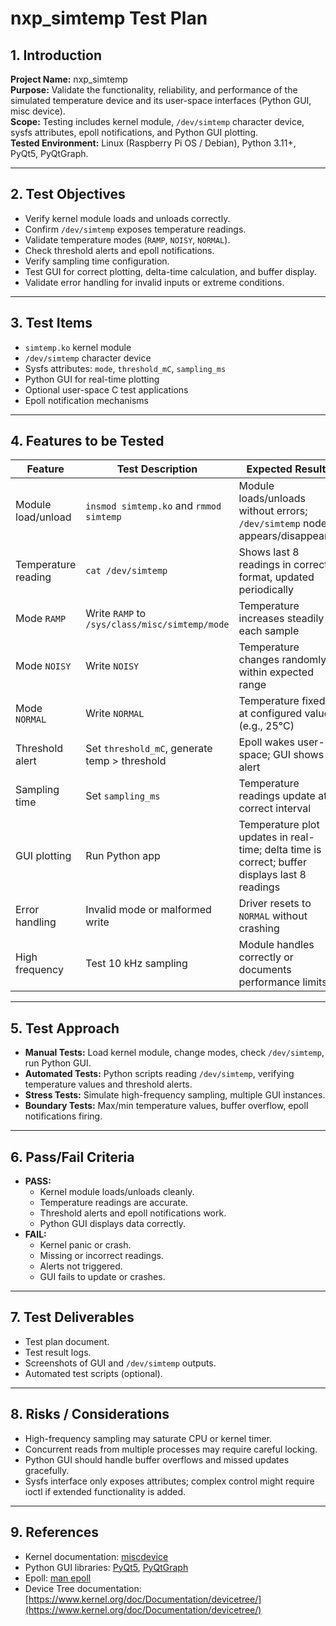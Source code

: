 # nxp_simtemp Test Plan

## 1. Introduction
**Project Name:** nxp_simtemp  
**Purpose:** Validate the functionality, reliability, and performance of the simulated temperature device and its user-space interfaces (Python GUI, misc device).  
**Scope:** Testing includes kernel module, `/dev/simtemp` character device, sysfs attributes, epoll notifications, and Python GUI plotting.  
**Tested Environment:** Linux (Raspberry Pi OS / Debian), Python 3.11+, PyQt5, PyQtGraph.

---

## 2. Test Objectives
- Verify kernel module loads and unloads correctly.
- Confirm `/dev/simtemp` exposes temperature readings.
- Validate temperature modes (`RAMP`, `NOISY`, `NORMAL`).
- Check threshold alerts and epoll notifications.
- Verify sampling time configuration.
- Test GUI for correct plotting, delta-time calculation, and buffer display.
- Validate error handling for invalid inputs or extreme conditions.

---

## 3. Test Items
- `simtemp.ko` kernel module
- `/dev/simtemp` character device
- Sysfs attributes: `mode`, `threshold_mC`, `sampling_ms`
- Python GUI for real-time plotting
- Optional user-space C test applications
- Epoll notification mechanisms

---

## 4. Features to be Tested

| Feature | Test Description | Expected Result |
|---------|----------------|----------------|
| Module load/unload | `insmod simtemp.ko` and `rmmod simtemp` | Module loads/unloads without errors; `/dev/simtemp` node appears/disappears |
| Temperature reading | `cat /dev/simtemp` | Shows last 8 readings in correct format, updated periodically |
| Mode `RAMP` | Write `RAMP` to `/sys/class/misc/simtemp/mode` | Temperature increases steadily each sample |
| Mode `NOISY` | Write `NOISY` | Temperature changes randomly within expected range |
| Mode `NORMAL` | Write `NORMAL` | Temperature fixed at configured value (e.g., 25°C) |
| Threshold alert | Set `threshold_mC`, generate temp > threshold | Epoll wakes user-space; GUI shows alert |
| Sampling time | Set `sampling_ms` | Temperature readings update at correct interval |
| GUI plotting | Run Python app | Temperature plot updates in real-time; delta time is correct; buffer displays last 8 readings |
| Error handling | Invalid mode or malformed write | Driver resets to `NORMAL` without crashing |
| High frequency | Test 10 kHz sampling | Module handles correctly or documents performance limits |

---

## 5. Test Approach
- **Manual Tests:** Load kernel module, change modes, check `/dev/simtemp`, run Python GUI.  
- **Automated Tests:** Python scripts reading `/dev/simtemp`, verifying temperature values and threshold alerts.  
- **Stress Tests:** Simulate high-frequency sampling, multiple GUI instances.  
- **Boundary Tests:** Max/min temperature values, buffer overflow, epoll notifications firing.

---

## 6. Pass/Fail Criteria
- **PASS:**  
  - Kernel module loads/unloads cleanly.  
  - Temperature readings are accurate.  
  - Threshold alerts and epoll notifications work.  
  - Python GUI displays data correctly.  
- **FAIL:**  
  - Kernel panic or crash.  
  - Missing or incorrect readings.  
  - Alerts not triggered.  
  - GUI fails to update or crashes.

---

## 7. Test Deliverables
- Test plan document.  
- Test result logs.  
- Screenshots of GUI and `/dev/simtemp` outputs.  
- Automated test scripts (optional).

---

## 8. Risks / Considerations
- High-frequency sampling may saturate CPU or kernel timer.  
- Concurrent reads from multiple processes may require careful locking.  
- Python GUI should handle buffer overflows and missed updates gracefully.  
- Sysfs interface only exposes attributes; complex control might require ioctl if extended functionality is added.

---

## 9. References
- Kernel documentation: [miscdevice](https://www.kernel.org/doc/html/latest/driver-api/misc-devices.html)  
- Python GUI libraries: [PyQt5](https://www.riverbankcomputing.com/software/pyqt/intro), [PyQtGraph](http://www.pyqtgraph.org/)  
- Epoll: [man epoll](https://man7.org/linux/man-pages/man7/epoll.7.html)  
- Device Tree documentation: [https://www.kernel.org/doc/Documentation/devicetree/](https://www.kernel.org/doc/Documentation/devicetree/)
